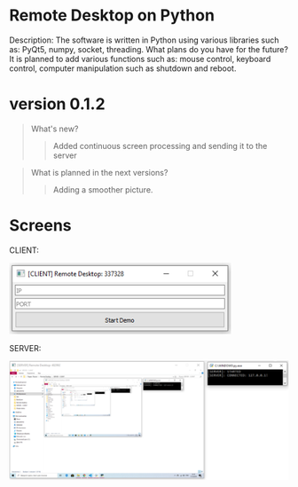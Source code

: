 # Remote Desktop on Python
Description: The software is written in Python using various libraries such as: PyQt5, numpy, socket, threading.
What plans do you have for the future? 
It is planned to add various functions such as: mouse control, keyboard control, computer manipulation such as shutdown and reboot.
# version 0.1.2
> What's new?
>> Added continuous screen processing and sending it to the server

> What is planned in the next versions? 
>> Adding a smoother picture. 
# Screens
CLIENT:

![CLIENT](Screenshots/client.png)

SERVER:

![SERVER](Screenshots/server.png)
